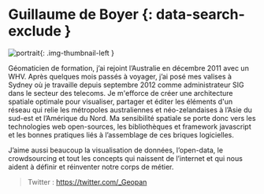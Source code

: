 # Guillaume de Boyer {: data-search-exclude }

![portrait](https://cdn.geotribu.fr/img/internal/contributeurs/gdbo.jpg "portrait"){: .img-thumbnail-left }

Géomaticien de formation, j’ai rejoint l’Australie en décembre 2011 avec un WHV. Après quelques mois passés à voyager, j’ai posé mes valises à Sydney où je travaille depuis septembre 2012 comme administrateur SIG dans le secteur des telecoms. Je m'efforce de créer une architecture spatiale optimale pour visualiser, partager et éditer les éléments d'un réseau qui relie les métropoles australiennes et néo-zelandaises à l’Asie du sud-est et l’Amérique du Nord. Ma sensibilité spatiale se porte donc vers les technologies web open-sources, les bibliothèques et framework javascript et les bonnes pratiques liés à l’assemblage de ces briques logicielles.

J’aime aussi beaucoup la visualisation de données, l’open-data, le crowdsourcing et tout les concepts qui naissent de l’internet et qui nous aident à définir et réinventer notre corps de métier.

> Twitter : <https://twitter.com/_Geopan>
